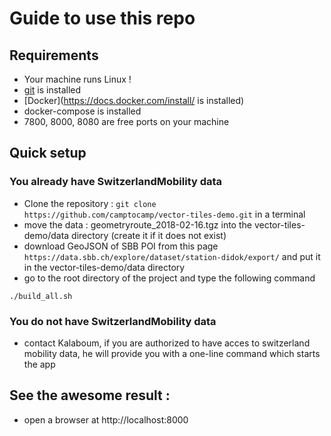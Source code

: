 # Guide to use this repo
## Requirements
* Your machine runs Linux !
* [git](https://gist.github.com/derhuerst/1b15ff4652a867391f03#file-linux-md) is installed
* [Docker](https://docs.docker.com/install/ is installed)
* docker-compose is installed 
* 7800, 8000, 8080 are free ports on your machine

## Quick setup

### You already have SwitzerlandMobility data

* Clone the repository :
`git clone https://github.com/camptocamp/vector-tiles-demo.git` in a terminal
* move the data : geometryroute_2018-02-16.tgz into the vector-tiles-demo/data directory (create it if it does not exist)
* download GeoJSON of SBB POI from this page `https://data.sbb.ch/explore/dataset/station-didok/export/` and put it in the vector-tiles-demo/data directory
* go to the root directory of the project and type the following command
```
./build_all.sh
```

### You do not have SwitzerlandMobility data

* contact Kalaboum, if you are authorized to have acces to switzerland mobility data, he will provide you with a one-line command which starts the app

## See the awesome result :
* open a browser at http://localhost:8000

